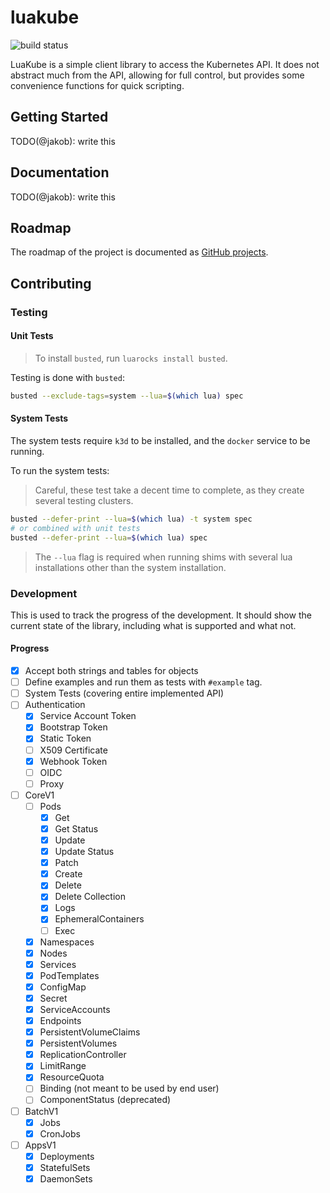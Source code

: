 # luakube

![build status](https://github.com/jakobbeckmann/luakube/workflows/test/badge.svg)

LuaKube is a simple client library to access the Kubernetes API. It does not abstract much from the
API, allowing for full control, but provides some convenience functions for quick scripting.

## Getting Started

TODO(@jakob): write this

## Documentation

TODO(@jakob): write this

## Roadmap

The roadmap of the project is documented as [GitHub
projects](https://github.com/f4z3r/luakube/projects).

## Contributing

### Testing

#### Unit Tests

> To install `busted`, run `luarocks install busted`.

Testing is done with `busted`:

```bash
busted --exclude-tags=system --lua=$(which lua) spec
```

#### System Tests

The system tests require `k3d` to be installed, and the `docker` service to be running.

To run the system tests:

> Careful, these test take a decent time to complete, as they create several testing clusters.

```bash
busted --defer-print --lua=$(which lua) -t system spec
# or combined with unit tests
busted --defer-print --lua=$(which lua) spec
```

> The `--lua` flag is required when running shims with several lua installations other than the
> system installation.

### Development

This is used to track the progress of the development. It should show the current state of the
library, including what is supported and what not.

#### Progress

- [x] Accept both strings and tables for objects
- [ ] Define examples and run them as tests with `#example` tag.
- [ ] System Tests (covering entire implemented API)
- [ ] Authentication
  - [x] Service Account Token
  - [x] Bootstrap Token
  - [x] Static Token
  - [ ] X509 Certificate
  - [x] Webhook Token
  - [ ] OIDC
  - [ ] Proxy
- [ ] CoreV1
  - [ ] Pods
    - [x] Get
    - [x] Get Status
    - [x] Update
    - [x] Update Status
    - [x] Patch
    - [x] Create
    - [x] Delete
    - [x] Delete Collection
    - [x] Logs
    - [x] EphemeralContainers
    - [ ] Exec
  - [x] Namespaces
  - [x] Nodes
  - [x] Services
  - [x] PodTemplates
  - [x] ConfigMap
  - [x] Secret
  - [x] ServiceAccounts
  - [x] Endpoints
  - [x] PersistentVolumeClaims
  - [x] PersistentVolumes
  - [x] ReplicationController
  - [x] LimitRange
  - [x] ResourceQuota
  - [ ] Binding (not meant to be used by end user)
  - [ ] ComponentStatus (deprecated)
- [ ] BatchV1
  - [x] Jobs
  - [x] CronJobs
- [ ] AppsV1
  - [x] Deployments
  - [x] StatefulSets
  - [x] DaemonSets
